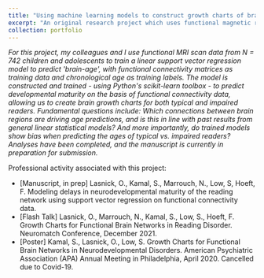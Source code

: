 ```yaml
---
title: "Using machine learning models to construct growth charts of brain development, and to help identify functional brain network abnormality in dyslexia"
excerpt: "An original research project which uses functional magnetic resonance imaging (fMRI) scans from children ages 6-13, taken during a naturalistic movie-watching paradigm, and constructs brain growth charts derived from functional connectivity matrices.<br/><img src='/images/PortfolioItem2.png' alt='drawing' width='500'>"
collection: portfolio
---
```


*For this project, my colleagues and I use functional MRI scan data from N = 742 children and adolescents to train a linear support vector regression model to predict 'brain-age', with functional connectivity matrices as training data and chronological age as training labels. The model is constructed and trained - using Python's scikit-learn toolbox - to predict developmental maturity on the basis of functional connectivity data, allowing us to create brain growth charts for both typical and impaired readers. Fundamental questions include: Which connections between brain regions are driving age predictions, and is this in line with past results from general linear statistical models? And more importantly, do trained models show bias when predicting the ages of typical vs. impaired readers? Analyses have been completed, and the manuscript is currently in preparation for submission.*

Professional activity associated with this project:
* [Manuscript, in prep] Lasnick, O., Kamal, S., Marrouch, N., Low, S, Hoeft, F. Modeling delays in neurodevelopmental maturity of the reading network using support vector regression on functional connectivity data. 
* [Flash Talk] Lasnick, O., Marrouch, N., Kamal, S., Low, S., Hoeft, F. Growth Charts for Functional Brain Networks in Reading Disorder. Neuromatch Conference, December 2021.
* [Poster] Kamal, S., Lasnick, O., Low, S. Growth Charts for Functional Brain Networks in Neurodevelopmental Disorders. American Psychiatric Association (APA) Annual Meeting in Philadelphia, April 2020. Cancelled due to Covid-19.
